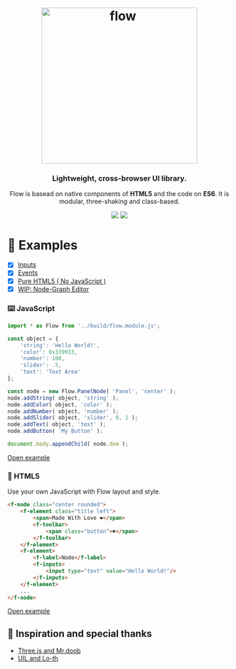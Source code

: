 <h1 align="center">
  <img alt="flow" height="350px" src="https://raw.githack.com/sunag/flow/master/media/flow-box-shadow.png"/>
</h1>

<h3 align="center">
   Lightweight, cross-browser UI library. 
</h3>

<p align="center">
  Flow is basead on native components of <b>HTML5</b> and the code on <b>ES6</b>. It is modular, three-shaking and class-based.
</p>

<p align="center">
  <img src="https://img.shields.io/badge/build-passing-green">
  <img src="https://img.shields.io/badge/flow.min.js-17kB-0099FF">
</p>

:rocket: Examples
===

- [x] [Inputs](https://raw.githack.com/sunag/flow/master/examples/index.html)
- [x] [Events](https://raw.githack.com/sunag/flow/master/examples/events.html)
- [x] [Pure HTML5 ( No JavaScript )](https://raw.githack.com/sunag/flow/master/examples/pure.html)
- [x] [WIP: Node-Graph Editor](https://raw.githack.com/sunag/flow/master/examples/nodes.html)

### :keyboard: JavaScript

```javascript
import * as Flow from '../build/flow.module.js';

const object = {
	'string': 'Hello World!',
	'color': 0x339933,
	'number': 100,
	'slider': .5,
	'text': 'Text Area'
};

const node = new Flow.PanelNode( 'Panel', 'center' );
node.addString( object, 'string' );
node.addColor( object, 'color' );
node.addNumber( object, 'number' );
node.addSlider( object, 'slider', 0, 1 );
node.addText( object, 'text' );
node.addButton( 'My Button' );

document.body.appendChild( node.dom );
```

[Open example](https://raw.githack.com/sunag/flow/master/examples/index.html)

### :art: HTML5

Use your own JavaScript with Flow layout and style.

```html
<f-node class="center rounded">
	<f-element class="title left">
		<span>Made With Love ❤</span>
		<f-toolbar>
			<span class="button">✖</span>
		</f-toolbar>
	</f-element>
	<f-element>
		<f-label>Node</f-label>
		<f-inputs>
			<input type="text" value="Hello World!"/>
		</f-inputs>
	</f-element>
	...
</f-node>
```

[Open example](https://raw.githack.com/sunag/flow/master/examples/pure.html)

## :footprints: Inspiration and special thanks

- [Three.js and Mr.doob](https://github.com/mrdoob/three.js/)
- [UIL and Lo-th](https://github.com/lo-th/uil)
